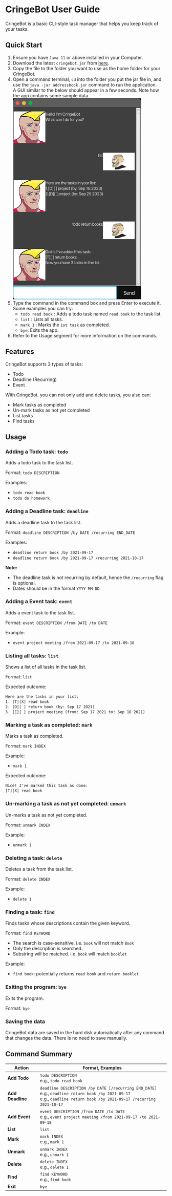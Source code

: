 # CringeBot User Guide
CringeBot is a basic CLI-style task manager that helps you keep track of your tasks. 

## Quick Start
1. Ensure you have `Java 11` or above installed in your Computer.
2. Download the latest `cringebot.jar` from [here](https://github.com/Kurtyjlee/ip/releases).
3. Copy the file to the folder you want to use as the home folder for your CringeBot.
4. Open a command terminal, `cd` into the folder you put the jar file in, and use the `java -jar addressbook.jar` command to run the application.<br>
   A GUI similar to the below should appear in a few seconds. Note how the app contains some sample data.<br>
   ![Ui](images/Ui.png)
5. Type the command in the command box and press Enter to execute it. Some examples you can try:
     * `todo read book` : Adds a todo task named `read book` to the task list.
     * `list` : Lists all tasks.
     * `mark 1` : Marks the `1st task` as completed.
     * `bye`: Exits the app.
6. Refer to the Usage segment for more information on the commands.

## Features
CringeBot supports 3 types of tasks:
* Todo
* Deadline (Recurring)
* Event

With CringeBot, you can not only add and delete tasks, you also can:
* Mark tasks as completed
* Un-mark tasks as not yet completed
* List tasks
* Find tasks

## Usage

### Adding a Todo task: `todo`

Adds a todo task to the task list.

Format: `todo DESCRIPTION`

Examples:
- `todo read book`
- `todo do homework`

### Adding a Deadline task: `deadline`

Adds a deadline task to the task list. 

Format: `deadline DESCRIPTION /by DATE /recurring END_DATE`

Examples: 
* `deadline return book /by 2021-09-17`
* `deadline return book /by 2021-09-17 /recurring 2021-10-17`

**Note:** 
* The deadline task is not recurring by default, hence the `/recurring` flag is optional.
* Dates should be in the format `YYYY-MM-DD`.

### Adding a Event task: `event`
Adds a event task to the task list.

Format: `event DESCRIPTION /from DATE /to DATE`

Example:
* `event project meeting /from 2021-09-17 /to 2021-09-18`

### Listing all tasks: `list`

Shows a list of all tasks in the task list.

Format: `list`

Expected outcome:
```
Here are the tasks in your list:
1. [T][X] read book
2. [D][ ] return book (by: Sep 17 2021)
3. [E][ ] project meeting (from: Sep 17 2021 to: Sep 18 2021)
```

### Marking a task as completed: `mark`

Marks a task as completed.

Format: `mark INDEX`

Example:
* `mark 1`

Expected outcome:
```
Nice! I've marked this task as done:
[T][X] read book
```

### Un-marking a task as not yet completed: `unmark`

Un-marks a task as not yet completed.

Format: `unmark INDEX`

Example:
* `unmark 1`

### Deleting a task: `delete`

Deletes a task from the task list.

Format: `delete INDEX`

Example:

* `delete 1`

### Finding a task: `find`

Finds tasks whose descriptions contain the given keyword.

Format: `find KEYWORD`
* The search is case-sensitive. i.e. `book` will not match `Book`
* Only the description is searched.
* Substring will be matched. i.e. `book` will match `booklet`

Example:
* `find book`: potentially returns `read book` and `return booklet`

### Exiting the program: `bye`

Exits the program.

Format: `bye`

### Saving the data

CringeBot data are saved in the hard disk automatically after any command that changes the data. There is no need to save manually.

## Command Summary

Action | Format, Examples
--------|------------------
**Add Todo** | `todo DESCRIPTION` <br> e.g., `todo read book`
**Add Deadline** | `deadline DESCRIPTION /by DATE [/recurring END_DATE]` <br> e.g., `deadline return book /by 2021-09-17` <br> e.g., `deadline return book /by 2021-09-17 /recurring 2021-10-17`
**Add Event** | `event DESCRIPTION /from DATE /to DATE` <br> e.g., `event project meeting /from 2021-09-17 /to 2021-09-18`
**List** | `list`
**Mark** | `mark INDEX` <br> e.g., `mark 1`
**Unmark** | `unmark INDEX` <br> e.g., `unmark 1`
**Delete** | `delete INDEX` <br> e.g., `delete 1`
**Find** | `find KEYWORD` <br> e.g., `find book`
**Exit** | `bye`
